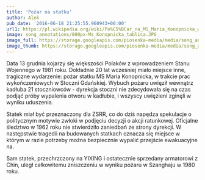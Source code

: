 ```yaml
---
title: 'Pożar na statku'
author: Alek
pub_date: '2016-06-18 21:25:55.960943+00:00'
url1: https://pl.wikipedia.org/wiki/Po%C5%BCar_na_MS_Maria_Konopnicka_w_Stoczni_Gda%C5%84skiej
image: song_annotations/800px-Ms_Konopnicka_tablica.JPG
image_full: https://storage.googleapis.com/piosenka-media/media/song_annotations/800px-Ms_Konopnicka_tablica.JPG
image_thumb: https://storage.googleapis.com/piosenka-media/media/song_annotations/800px-Ms_Konopnicka_tablica.JPG.0x300_q85_upscale.jpg
---
```


Data 13 grudnia kojarzy się większości Polaków z wprowadzeniem Stanu Wojennego w 1981 roku. Dokładnie 20 lat wcześniej miało miejsce inne, tragiczne wydarzenie: pożar statku MS Maria Konopnicka, w trakcie prac wykończeniowych w Stoczni Gdańskiej. Wybuch pożaru uwięził wewnątrz kadłuba 21 stoczniowców \- dyrekcja stoczni nie zdecydowała się na czas podjąć próby wypalenia otworu w kadłubie, i wszyscy uwięzieni zginęli w wyniku uduszenia.

Statek miał być przeznaczony dla ZSRR, co do dziś napędza spekulacje o politycznym motywie zwłoki w podjęciu decyzji o akcji ratunkowej. Oficjalne śledztwo w 1962 roku nie stwierdziło zaniedbań ze strony dyrekcji. W następstwie tragedii na budowanych statkach oznacza się miejsce w którym w razie potrzeby można bezpiecznie wypalić przejście ewakuacyjne na.

Sam statek, przechrzczony na YIXING i ostatecznie sprzedany armatorowi z Chin, uległ całkowitemu zniszczeniu w wyniku pożaru w Szanghaju w 1980 roku.